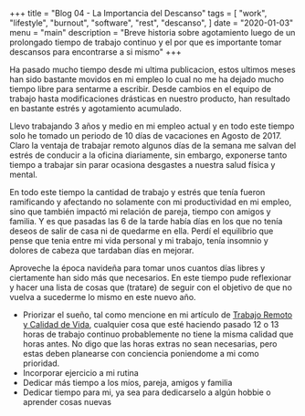 +++
title = "Blog 04 - La Importancia del Descanso"
tags = [
    "work",
    "lifestyle",
		"burnout",
		"software",
		"rest",
		"descanso",
]
date = "2020-01-03"
menu = "main"
description = "Breve historia sobre agotamiento luego de un prolongado tiempo de trabajo continuo y el por que es importante tomar descansos para encontrarse a si mismo"
+++

Ha pasado mucho tiempo desde mi ultima publicacion, estos ultimos meses han sido bastante movidos en mi empleo lo cual no me ha dejado mucho tiempo libre para sentarme a escribir. Desde cambios en el equipo de trabajo hasta modificaciones drásticas en nuestro producto, han resultado en bastante estrés y agotamiento acumulado.

Llevo trabajando 3 años y medio en mi empleo actual y en todo este tiempo solo he tomado un periodo de 10 días de vacaciones en Agosto de 2017. Claro la ventaja de trabajar remoto algunos días de la semana me salvan del estrés de conducir a la oficina diariamente, sin embargo, exponerse tanto tiempo a trabajar sin parar ocasiona desgastes a nuestra salud física y mental.

En todo este tiempo la cantidad de trabajo y estrés que tenía fueron ramificando y afectando no solamente con mi productividad en mi empleo, sino que también impactó mi relación de pareja, tiempo con amigos y familia. Y es que pasadas las 6 de la tarde había días en los que no tenía deseos de salir de casa ni de quedarme en ella. Perdí el equilibrio que pense que tenia entre mi vida personal y mi trabajo, tenía insomnio y dolores de cabeza que tardaban días en mejorar. 

Aproveche la época navideña para tomar unos cuantos días libres y ciertamente han sido más que necesarios. En este tiempo pude reflexionar y hacer una lista de cosas que (tratare) de seguir con el objetivo de que no vuelva a sucederme lo mismo en este nuevo año.

* Priorizar el sueño, tal como mencione en mi artículo de [Trabajo Remoto y Calidad de Vida](https://tavomoya.dev/post/blog01-remoto-calidad-de-vida/), cualquier cosa que esté haciendo pasado 12 o 13 horas de trabajo continuo probablemente no tiene la misma calidad que horas antes. No digo que las horas extras no sean necesarias, pero estas deben planearse con conciencia poniendome a mi como prioridad.
* Incorporar ejercicio a mi rutina
* Dedicar más tiempo a los míos, pareja, amigos y familia
* Dedicar tiempo para mi, ya sea para dedicarselo a algún hobbie o aprender cosas nuevas
